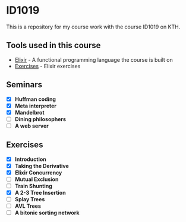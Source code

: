 # ID1019

This is a repository for my course work with the course ID1019 on KTH.

## Tools used in this course

* [Elixir](https://elixir-lang.org/) - A functional programming language the course is built on
* [Exercises](https://id1019.gitbook.io/exercises/data-structures) - Elixir exercises

## Seminars

- [x] **Huffman coding**
- [x] **Meta interpreter**
- [x] **Mandelbrot**
- [ ] **Dining philosophers**
- [ ] **A web server**

## Exercises
- [x] **Introduction**
- [x] **Taking the Derivative**
- [x] **Elixir Concurrency**
- [ ] **Mutual Exclusion**
- [ ] **Train Shunting**
- [x] **A 2-3 Tree Insertion**
- [ ] **Splay Trees**
- [ ] **AVL Trees**
- [ ] **A bitonic sorting network**

